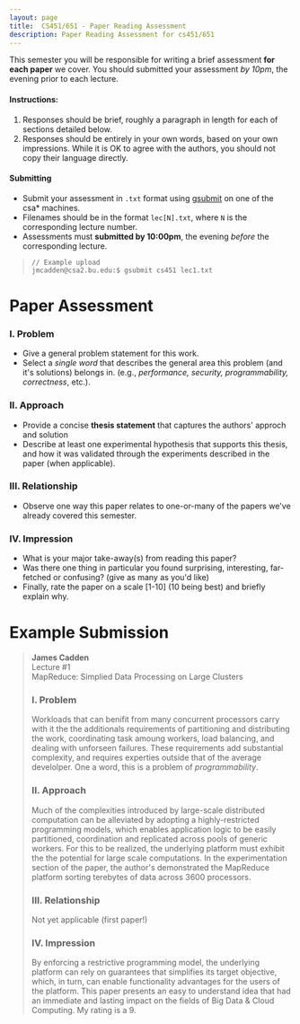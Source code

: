 ```yaml
---
layout: page
title:  CS451/651 - Paper Reading Assessment 
description: Paper Reading Assessment for cs451/651
---
```


This semester you will be responsible for writing a brief assessment
**for each paper** we cover. You should submitted your assessment *by 10pm*,
the evening prior to each lecture.  

#### Instructions:
1. Responses should be brief, roughly a paragraph in length for each of
   sections detailed below.
1. Responses should be entirely in your own words, based on your own impressions.
While it is OK to agree with the authors, you should not copy their language directly. 

#### Submitting
+ Submit your assessment in `.txt` format using [gsubmit](https://www.cs.bu.edu/teaching/hw/gsubmit/) on one of the csa* machines.
+ Filenames should be in the format `lec[N].txt`, where `N` is the corresponding lecture number.
+ Assessments must **submitted by 10:00pm**, the evening _before_ the corresponding lecture.

> ```
> // Example upload
> jmcadden@csa2.bu.edu:$ gsubmit cs451 lec1.txt
> ```

# Paper Assessment  
### I. Problem 
+ Give a general problem statement for this work.
+ Select a _single word_ that describes the general area this problem (and it's solutions) belongs in.
(e.g., _performance, security, programmability, correctness_, etc.).

### II. Approach 
+ Provide a concise **thesis statement** that captures the authors' approch and solution
+ Describe at least one experimental hypothesis that supports this thesis, and how
  it was validated through the experiments described in the paper (when applicable).

### III. Relationship
+ Observe one way this paper relates to one-or-many of the papers we've already covered this semester.

### IV. Impression 
+ What is your major take-away(s) from reading this paper?
+ Was there one thing in particular you found surprising, interesting, far-fetched or confusing? (give as many as you'd like)
+ Finally, rate the paper on a scale [1-10] (10 being best) and briefly explain why.
 

# Example Submission 

> **James Cadden**  
> Lecture #1  
> MapReduce: Simplied Data Processing on Large Clusters
> 
> ### I. Problem 
> Workloads that can benifit from many concurrent processors carry with it the
> the additionals requirements of partitioning and distributing the work,
> coordinating task amoung workers, load balancing,  and dealing with
> unforseen failures. These requirements add substantial complexity, and
> requires experties outside that of the average develolper.  One a word, this
> is a problem of _programmability_.
> 
> ### II. Approach 
> Much of the complexities introduced by large-scale distributed computation
> can be alleviated by adopting a highly-restricted programming models, which
> enables application logic to be easily partitioned, coordination and
> replicated across pools of generic workers.  For this to be realized, the
> underlying platform must exhibit the the potential for large scale
> computations. In the experimentation section of the paper, the author's
> demonstrated the MapReduce platform sorting terebytes of data across 3600
> processors.
> 
> ### III. Relationship
> Not yet applicable (first paper!)
> 
> ### IV. Impression 
> By enforcing a restrictive programming model, the underlying platform can
> rely on guarantees that simplifies its target objective, which, in turn, can
> enable functionality advantages for the users of the platform.  This paper
> presents an easy to understand idea that had an immediate and lasting impact
> on the fields of Big Data & Cloud Computing. My rating is a 9.
